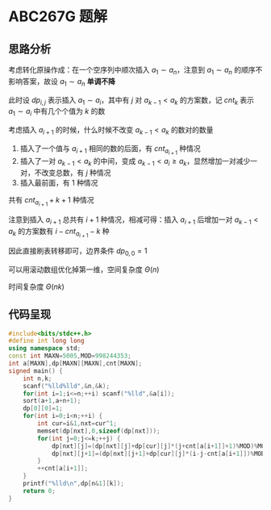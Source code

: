 # ABC267G 题解

## 思路分析

考虑转化原操作成：在一个空序列中顺次插入 $a_1\sim a_n$，注意到 $a_1\sim a_n$ 的顺序不影响答案，故设 $a_1\sim a_n$ **单调不降**

此时设 $dp_{i,j}$ 表示插入 $a_1\sim a_i$，其中有 $j$ 对 $a_{k-1}<a_k$ 的方案数，记 $cnt_k$ 表示 $a_1\sim a_i$ 中有几个个值为 $k$ 的数

考虑插入 $a_{i+1}$ 的时候，什么时候不改变 $a_{k-1}<a_k$ 的数对的数量

1. 插入了一个值与 $a_{i+1}$ 相同的数的后面，有 $cnt_{a_{i+1}}$ 种情况
2. 插入了一对 $a_{k-1}<a_k$ 的中间，变成 $a_{k-1}<a_i\ge a_k$，显然增加一对减少一对，不改变总数，有 $j$ 种情况
3. 插入最前面，有 $1$ 种情况

共有 $cnt_{a_{i+1}}+k+1$ 种情况

注意到插入 $a_{i+1}$ 总共有 $i+1$  种情况，相减可得：插入 $a_{i+1}$ 后增加一对 $a_{k-1}<a_k$ 的方案数有 $i-cnt_{a_{i+1}}-k$ 种

因此直接刷表转移即可，边界条件 $dp_{0,0}=1$

可以用滚动数组优化掉第一维，空间复杂度 $\Theta(n)$

时间复杂度 $\Theta(nk)$

## 代码呈现

```cpp
#include<bits/stdc++.h>
#define int long long
using namespace std;
const int MAXN=5005,MOD=998244353;
int a[MAXN],dp[MAXN][MAXN],cnt[MAXN];
signed main() {
	int n,k;
	scanf("%lld%lld",&n,&k);
	for(int i=1;i<=n;++i) scanf("%lld",&a[i]);
	sort(a+1,a+n+1);
	dp[0][0]=1;
	for(int i=0;i<n;++i) {
		int cur=i&1,nxt=cur^1;
		memset(dp[nxt],0,sizeof(dp[nxt]));
		for(int j=0;j<=k;++j) {
			dp[nxt][j]=(dp[nxt][j]+dp[cur][j]*(j+cnt[a[i+1]]+1)%MOD)%MOD;
			dp[nxt][j+1]=(dp[nxt][j+1]+dp[cur][j]*(i-j-cnt[a[i+1]])%MOD)%MOD;
		}
		++cnt[a[i+1]];
	}
	printf("%lld\n",dp[n&1][k]);
	return 0;
}
```